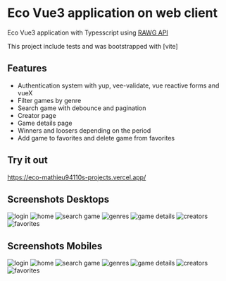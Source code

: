 # Eco Vue3 application on web client

Eco Vue3 application with Typesscript using [RAWG API](https://api.rawg.io/docs/)

This project include tests and was bootstrapped with [vite]

## Features

- Authentication system with yup, vee-validate, vue reactive forms and vueX
- Filter games by genre
- Search game with debounce and pagination
- Creator page
- Game details page
- Winners and loosers depending on the period
- Add game to favorites and delete game from favorites

## Try it out

https://eco-mathieu94110s-projects.vercel.app/

## Screenshots Desktops
![login](client/src/assets/images/screenshots/signup.jpg?raw=true "Login")
![home](client/src/assets/images/screenshots/home.jpg?raw=true "Home")
![search game](client/src/assets/images/screenshots/search-game.jpg?raw=true "SearchGame")
![genres](client/src/assets/images/screenshots/genres.jpg?raw=true "GenreList")
![game details](client/src/assets/images/screenshots/game-details.jpg?raw=true "GameDetails")
![creators](client/src/assets/images/screenshots/creators.jpg?raw=true "CreatorList")
![favorites](client/src/assets/images/screenshots/favorites.jpg?raw=true "Favorites")

## Screenshots Mobiles

![login](client/src/assets/images/screenshots/signup-mobile.jpg?raw=true "Login")
![home](client/src/assets/images/screenshots/home-mobile.jpg?raw=true "Home")
![search game](client/src/assets/images/screenshots/search-game-mobile.jpg?raw=true "SearchGame")
![genres](client/src/assets/images/screenshots/genres-mobile.jpg?raw=true "GenreList")
![game details](client/src/assets/images/screenshots/game-details-mobile.jpg?raw=true "GameDetails")
![creators](client/src/assets/images/screenshots/creators-mobile.jpg?raw=true "CreatorList")
![favorites](client/src/assets/images/screenshots/favorites-mobile.jpg?raw=true "Favorites")
